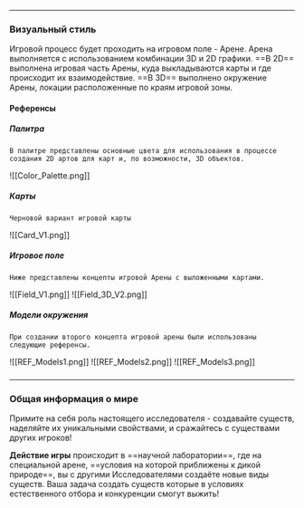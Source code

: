
---

### Визуальный стиль
Игровой процесс будет проходить на игровом поле - Арене. 
Арена выполняется с использованием комбинации 3D и 2D графики.
==В 2D== выполнена игровая часть Арены, куда выкладываются карты и где происходит их взаимодействие.
==В 3D== выполнено окружение Арены, локации расположенные по краям игровой зоны.
#### Референсы 
##### Палитра 
	В палитре представлены основные цвета для использования в процессе создания 2D артов для карт и, по возможности, 3D объектов.

![[Color_Palette.png]]

##### Карты
	Черновой вариант игровой карты
![[Card_V1.png]]
##### Игровое поле
	Ниже представлены концепты игровой Арены с выложенными картами.
![[Field_V1.png]]
![[Field_3D_V2.png]]
##### Модели окружения 
	При создании второго концепта игровой арены были использованы следующие референсы.
![[REF_Models1.png]]
![[REF_Models2.png]]
![[REF_Models3.png]]


### 
---
### Общая информация о мире

Примите на себя роль настоящего исследователя - создавайте существ, наделяйте их уникальными свойствами, и сражайтесь с существами других игроков! 

**Действие игры** происходит в ==научной лаборатории==, где на специальной арене, ==условия на которой приближены к дикой природе==, вы с другими Исследователями создаёте новые виды существ. Ваша задача создать существ которые в условиях естественного отбора и конкуренции смогут выжить!